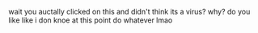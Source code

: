 wait you auctally clicked on this and didn't think its a virus? why? do you like like i don knoe at this point do whatever lmao
